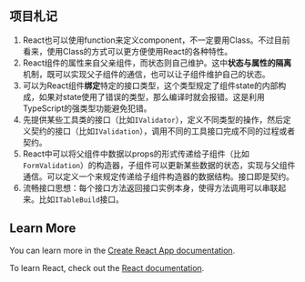 ## 项目札记
1. React也可以使用function来定义component，不一定要用Class。不过目前看来，使用Class的方式可以更方便使用React的各种特性。
2. React组件的属性来自父亲组件，而状态则自己维护。这中**状态与属性的隔离**机制，既可以实现父子组件的通信，也可以让子组件维护自己的状态。
3. 可以为React组件**绑定**特定的接口类型，这个类型规定了组件state的内部构成，如果对state使用了错误的类型，那么编译时就会报错。这是利用TypeScript的强类型功能避免犯错。
4. 先提供某些工具类的接口（比如`IValidator`），定义不同类型的操作，然后定义契约的接口（比如`IValidation`），调用不同的工具接口完成不同的过程或者契约。
5. React中可以将父组件中数据以props的形式传递给子组件（比如`FormValidation`）的构造器，子组件可以更新某些数据的状态，实现与父组件通信。可以定义一个来规定传递给子组件构造器的数据结构。接口即是契约。
6. 流畅接口思想：每个接口方法返回接口实例本身，使得方法调用可以串联起来。比如`ITableBuild`接口。

## Learn More

You can learn more in the [Create React App documentation](https://facebook.github.io/create-react-app/docs/getting-started).

To learn React, check out the [React documentation](https://reactjs.org/).
